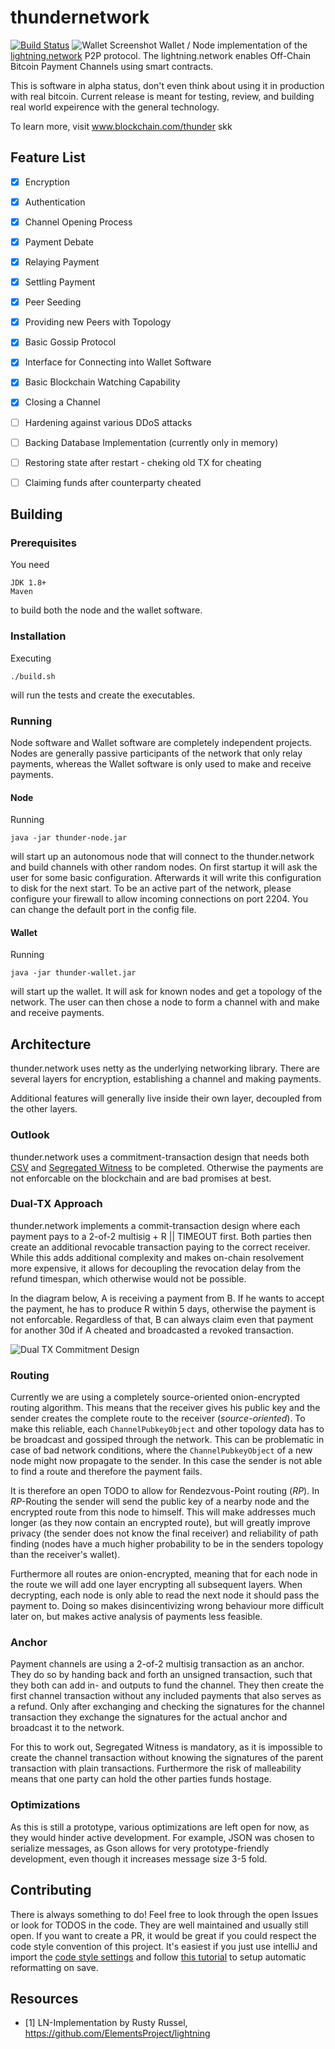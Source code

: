 # thundernetwork

[![Build Status](https://travis-ci.org/blockchain/thunder.svg?branch=master)](https://travis-ci.org/blockchain/thunder)
![Wallet Screenshot](docs/screenshot.png)
Wallet / Node implementation of the [lightning.network](http://lightning.network/) P2P protocol. The lightning.network enables Off-Chain Bitcoin Payment Channels using smart contracts.

This is software in alpha status, don't even think about using it in production with real bitcoin. Current release is meant for testing, review, and building real world expeirence with the general technology. 

To learn more, visit www.blockchain.com/thunder skk

## Feature List
- [X] Encryption
- [X] Authentication
- [X] Channel Opening Process 
- [X] Payment Debate
- [X] Relaying Payment
- [X] Settling Payment
- [X] Peer Seeding
- [X] Providing new Peers with Topology
- [X] Basic Gossip Protocol
- [X] Interface for Connecting into Wallet Software
- [X] Basic Blockchain Watching Capability
- [X] Closing a Channel
- [ ] Hardening against various DDoS attacks
- [ ] Backing Database Implementation (currently only in memory)
- [ ] Restoring state after restart - cheking old TX for cheating
- [ ] Claiming funds after counterparty cheated


## Building

### Prerequisites

You need
```
JDK 1.8+
Maven
```
to build both the node and the wallet software.

### Installation

Executing
```
./build.sh
```
will run the tests and create the executables.

### Running

Node software and Wallet software are completely independent projects. Nodes are generally passive participants of the network that only relay payments, whereas the Wallet software is only used to make and receive payments.

#### Node

Running
```
java -jar thunder-node.jar
```

will start up an autonomous node that will connect to the thunder.network and build channels with other random nodes. On first startup it will ask the user for some basic configuration. Afterwards it will write this configuration to disk for the next start. To be an active part of the network, please configure your firewall to allow incoming connections on port 2204. You can change the default port in the config file.

#### Wallet

Running
```
java -jar thunder-wallet.jar
```
will start up the wallet. It will ask for known nodes and get a topology of the network. The user can then chose a node to form a channel with and make and receive payments.


## Architecture

thunder.network uses netty as the underlying networking library. There are several layers for encryption, establishing a channel and making payments.

Additional features will generally live inside their own layer, decoupled from the other layers.

### Outlook

thunder.network uses a commitment-transaction design that needs both [CSV](https://github.com/bitcoin/bips/blob/master/bip-0112.mediawiki) and [Segregated Witness](https://github.com/bitcoin/bips/blob/master/bip-0141.mediawiki) to be completed. Otherwise the payments are not enforcable on the blockchain and are bad promises at best.


### Dual-TX Approach

thunder.network implements a commit-transaction design where each payment pays to a 2-of-2 multisig + R || TIMEOUT first. Both parties then create an additional revocable transaction paying to the correct receiver. While this adds additional complexity and makes on-chain resolvement more expensive, it allows for decoupling the revocation delay from the refund timespan, which otherwise would not be possible.

In the diagram below, A is receiving a payment from B. If he wants to accept the payment, he has to produce R within 5 days, otherwise the payment is not enforcable. Regardless of that, B can always claim even that payment for another 30d if A cheated and broadcasted a revoked transaction.

![Dual TX Commitment Design](docs/dual-tx-diagram.png)

### Routing

Currently we are using a completely source-oriented onion-encrypted routing algorithm. This means that the receiver gives his public key and the sender creates the complete route to the receiver (_source-oriented_). To make this reliable, each `ChannelPubkeyObject` and other topology data has to be broadcast and gossiped through the network. This can be problematic in case of bad network conditions, where the `ChannelPubkeyObject` of a new node might now propagate to the sender. In this case the sender is not able to find a route and therefore the payment fails.

It is therefore an open TODO to allow for Rendezvous-Point routing (_RP_). In _RP_-Routing the sender will send the public key of a nearby node and the encrypted route from this node to himself. This will make addresses much longer (as they now contain an encrypted route), but will greatly improve privacy (the sender does not know the final receiver) and reliability of path finding (nodes have a much higher probability to be in the senders topology than the receiver's wallet).

Furthermore all routes are onion-encrypted, meaning that for each node in the route we will add one layer encrypting all subsequent layers. When decrypting, each node is only able to read the next node it should pass the payment to. Doing so makes disincentivizing wrong behaviour more difficult later on, but makes active analysis of payments less feasible.

### Anchor

Payment channels are using a 2-of-2 multisig transaction as an anchor. They do so by handing back and forth an unsigned transaction, such that they both can add in- and outputs to fund the channel. They then create the first channel transaction without any included payments that also serves as a refund. Only after exchanging and checking the signatures for the channel transaction they exchange the signatures for the actual anchor and broadcast it to the network.

For this to work out, Segregated Witness is mandatory, as it is impossible to create the channel transaction without knowing the signatures of the parent transaction with plain transactions. Furthermore the risk of malleability means that one party can hold the other parties funds hostage.

### Optimizations

As this is still a prototype, various optimizations are left open for now, as they would hinder active development. For example, JSON was chosen to serialize messages, as Gson allows for very prototype-friendly development, even though it increases message size 3-5 fold.


## Contributing

There is always something to do!
Feel free to look through the open Issues or look for TODOS in the code. They are well maintained and usually still open.
If you want to create a PR, it would be great if you could respect the code style convention of this project. It's easiest if you just use intelliJ and import the [code style settings](CodeStyle.jar) and follow [this tutorial](http://stackoverflow.com/a/5581992) to setup automatic reformatting on save.

## Resources

- [1] LN-Implementation by Rusty Russel, https://github.com/ElementsProject/lightning
